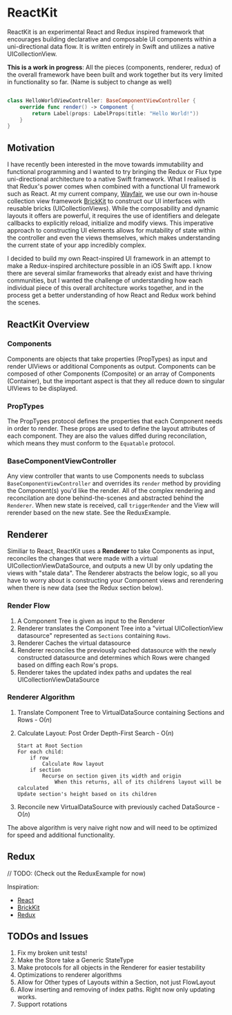 # ReactKit

ReactKit is an experimental React and Redux inspired framework that encourages building declarative and composable UI components within a uni-directional data flow. It is written entirely in Swift and utilizes a native UICollectionView. 

**This is a work in progress**: All the pieces (components, renderer, redux) of the overall framework have been built and work together but its very limited in functionality so far. (Name is subject to change as well)

```swift

class HelloWorldViewController: BaseComponentViewController {
	override func render() -> Component {
		return Label(props: LabelProps(title: "Hello World!"))
	}
}

```

## Motivation
I have recently been interested in the move towards immutability and functional programming and I wanted to try bringing the Redux or Flux type uni-directional architecture to a native Swift framework. What I realised is that Redux's power comes when combined with a functional UI framework such as React. At my current company, [Wayfair](https://wayfair.com), we use our own in-house collection view framework [BrickKit](https://github.com/wayfair/brickkit-ios) to construct our UI interfaces with reusable bricks (UICollectionViews). While the composability and dynamic layouts it offers are powerful, it requires the use of identifiers and delegate callbacks to explicitly reload, initialize and modify views. This imperative approach to constructing UI elements allows for mutability of state within the controller and even the views themselves, which makes understanding the current state of your app incredibly complex.

I decided to build my own React-inspired UI framework in an attempt to make a Redux-inspired architecture possible in an iOS Swift app. I know there are several similar frameworks that already exist and have thriving communities, but I wanted the challenge of understanding how each individual piece of this overall architecture works together, and in the process get a better understanding of how React and Redux work behind the scenes.

## ReactKit Overview

### Components
Components are objects that take properties (PropTypes) as input and render UIViews or additional Components as output. Components can be composed of other Components  (Composite) or an array of Components (Container), but the important aspect is that they all reduce down to singular UIViews to be displayed.

### PropTypes
The PropTypes protocol defines the properties that each Component needs in order to render. These props are used to define the layout attributes of each component. They are also the values diffed during reconcilation, which means they must conform to the `Equatable` protocol.

### BaseComponentViewController
Any view controller that wants to use Components needs to subclass `BaseComponentViewController` and overrides its `render` method by providing the Component(s) you'd like the render. All of the complex rendering and reconcilation are done behind-the-scenes and abstracted behind the `Renderer`. When new state is received, call `triggerRender` and the View will rerender based on the new state. See the ReduxExample.

## Renderer
Similiar to React, ReactKit uses a **Renderer** to take Components as input, reconciles the changes that were made with a virtual UICollectionViewDataSource, and outputs a new UI by only updating the views with "stale data". The Renderer abstracts the below logic, so all you have to worry about is constructing your Component views and rerendering when there is new data (see the Redux section below).

### Render Flow
1. A Component Tree is given as input to the Renderer
2. Renderer translates the Component Tree into a "virtual UICollectionView datasource" represented as `Sections` containing `Rows`.
3. Renderer Caches the virtual datasource
4. Renderer reconciles the previously cached datasource with the newly constructed datasource and determines which Rows were changed based on diffing each Row's props.
5. Renderer takes the updated index paths and updates the real UICollectionViewDataSource

### Renderer Algorithm
1. Translate Component Tree to VirtualDataSource containing Sections and Rows - O(*n*)
2. Calculate Layout: Post Order Depth-First Search - O(*n*)

	```
	Start at Root Section
	For each child:
	    if row
	        Calculate Row layout
	    if section
	        Recurse on section given its width and origin
	            When this returns, all of its childrens layout will be calculated
    Update section's height based on its children
    
	```
3. Reconcile new VirtualDataSource with previously cached DataSource - O(*n*)

The above algorithm is very naive right now and will need to be optimized for speed and additional functionality.

## Redux
// TODO: (Check out the ReduxExample for now)

Inspiration:

- [React](https://facebook.github.io/react/)
- [BrickKit](https://github.com/wayfair/brickkit-ios)
- [Redux](http://redux.js.org/)

## TODOs and Issues
1. Fix my broken unit tests!
2. Make the Store take a Generic StateType
3. Make protocols for all objects in the Renderer for easier testability
4. Optimizations to renderer algorithms
5. Allow for Other types of Layouts within a Section, not just FlowLayout
6. Allow inserting and removing of index paths. Right now only updating works.
7. Support rotations
